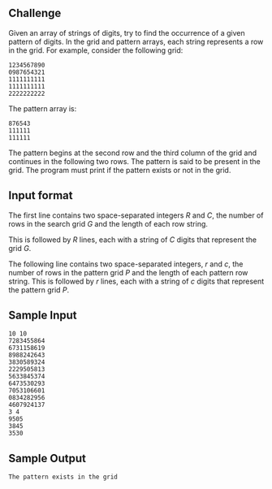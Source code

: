 ## Challenge

Given an array of strings of digits, try to find the
occurrence of a given pattern of digits. In the grid 
and pattern arrays, each string represents a row in the
grid. For example, consider the following grid:
```
1234567890  
0987654321  
1111111111  
1111111111  
2222222222 
```
The pattern array is:
```
876543  
111111  
111111
```
The pattern begins at the second row and the third 
column of the grid and continues in the following
two rows. The pattern is said to be present in the
grid. The program must print if the pattern exists 
or not in the grid. 

## Input format

The first line contains two space-separated integers *R*
and *C*, the number of rows in the search grid *G* and the
length of each row string.

This is followed by *R* lines, each with a string of
*C* digits that represent the grid *G*.

The following line contains two space-separated 
integers, *r* and *c*, the number of rows in the 
pattern grid *P* and the length of each pattern 
row string. This is followed by *r* lines, each with a
string of *c* digits that represent the pattern grid *P*.

## Sample Input
```
10 10
7283455864
6731158619
8988242643
3830589324
2229505813
5633845374
6473530293
7053106601
0834282956
4607924137
3 4
9505
3845
3530
```
## Sample Output
```
The pattern exists in the grid
```
